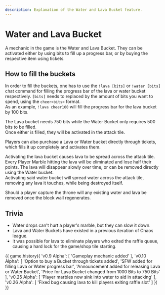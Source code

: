 ```yaml
---
description: Explanation of the Water and Lava Bucket feature.
---
```


# Water and Lava Bucket

A mechanic in the game is the Water and Lava Bucket. They can be activated either by using bits to fill up a progress bar, or by buying the respective item using tickets.

## How to fill the buckets

In order to fill the buckets, one has to use the `!lava [bits]` or `!water [bits]` chat command for filling the progress bar of the lava or water bucket respectively. `[bits]` needs to replaced by the amount of bits you want to spend, using the `cheer<bits>` format.  
As an example, `!lava cheer100` will fill the progress bar for the lava bucket by 100 bits.

The Lava bucket needs 750 bits while the Water Bucket only requires 500 bits to be filled.  
Once either is filled, they will be activated in the attack tile.

Players can also purchase a Lava or Water bucket directly through tickets, which fills it up completely and activates them.

Activating the lava bucket causes lava to be spread across the attack tile. Every Player Marble hitting the lava will be eliminated and lose half their points. The lava will disappear slowly over time, or can be removed directly using the Water bucket.  
Activating said water bucket will spread water across the attack tile, removing any lava it touches, while being destroyed itself.

Should a player capture the throne will any existing water and lava be removed once the block wall regenerates.

## Trivia

- Water drops can't hurt a player's marble, but they can slow it down.
- Lava and Water Buckets have existed in a previous iteration of Chaos league.
- It was possible for lava to eliminate players who exited the raffle queue, causing a hard lock for the game/shop tile starting.

{{ game.history({
    'v0.9 Alpha': [
        'Gameplay mechanic added'
    ],
    'v0.10 Alpha': [
        'Option to buy a Bucket through tickets added',
        'SFW added for filling Lava or Water progress bar',
        'Announcement added for releasing Lava or Water Bucket',
        'Price for Lava Bucket changed from 1000 Bits to 750 Bits'
    ],
    'v0.25 Alpha': [
        'Player marbles now sink into water to aid in attacking'
    ],
    'v0.26 Alpha': [
        'Fixed bug causing lava to kill players exiting raffle slot'
    ]
}) }}
